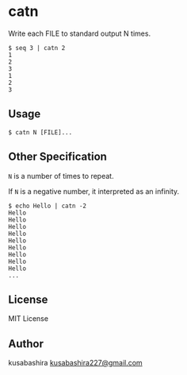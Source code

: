 catn
====

Write each FILE to standard output N times.

```
$ seq 3 | catn 2
1
2
3
1
2
3
```

Usage
-----

```
$ catn N [FILE]...
```

Other Specification
-------------------

`N` is a number of times to repeat.

If `N` is a negative number, it interpreted as an infinity.

```
$ echo Hello | catn -2
Hello
Hello
Hello
Hello
Hello
Hello
Hello
Hello
Hello
...
```

License
-------

MIT License

Author
------

kusabashira <kusabashira227@gmail.com>
